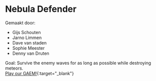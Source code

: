 <h1>Nebula Defender</h1>

Gemaakt door:
- Gijs Schouten
- Jarno Limmen
- Dave van staden
- Sophie Meester
- Denny van Druten

Goal: Survive the enemy waves for as long as possible while destroying meteors.<br>
[Play our GAEM!](http://21969.hosts.ma-cloud.nl/expandingspace/){:target="_blank"}
